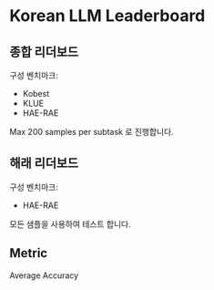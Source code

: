 # Korean LLM Leaderboard

## 종합 리더보드

구성 벤치마크:

- Kobest
- KLUE
- HAE-RAE

Max 200 samples per subtask 로 진행합니다.

## 해래 리더보드

구성 벤치마크:

- HAE-RAE

모든 샘플을 사용하여 테스트 합니다.

## Metric

Average Accuracy
